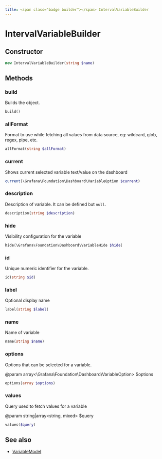 ```yaml
---
title: <span class="badge builder"></span> IntervalVariableBuilder
---
```

# <span class="badge builder"></span> IntervalVariableBuilder

## Constructor

```php
new IntervalVariableBuilder(string $name)
```
## Methods

### <span class="badge object-method"></span> build

Builds the object.

```php
build()
```

### <span class="badge object-method"></span> allFormat

Format to use while fetching all values from data source, eg: wildcard, glob, regex, pipe, etc.

```php
allFormat(string $allFormat)
```

### <span class="badge object-method"></span> current

Shows current selected variable text/value on the dashboard

```php
current(\Grafana\Foundation\Dashboard\VariableOption $current)
```

### <span class="badge object-method"></span> description

Description of variable. It can be defined but `null`.

```php
description(string $description)
```

### <span class="badge object-method"></span> hide

Visibility configuration for the variable

```php
hide(\Grafana\Foundation\Dashboard\VariableHide $hide)
```

### <span class="badge object-method"></span> id

Unique numeric identifier for the variable.

```php
id(string $id)
```

### <span class="badge object-method"></span> label

Optional display name

```php
label(string $label)
```

### <span class="badge object-method"></span> name

Name of variable

```php
name(string $name)
```

### <span class="badge object-method"></span> options

Options that can be selected for a variable.

@param array<\Grafana\Foundation\Dashboard\VariableOption> $options

```php
options(array $options)
```

### <span class="badge object-method"></span> values

Query used to fetch values for a variable

@param string|array<string, mixed> $query

```php
values($query)
```

## See also

 * <span class="badge object-type-class"></span> [VariableModel](./object-VariableModel.md)
